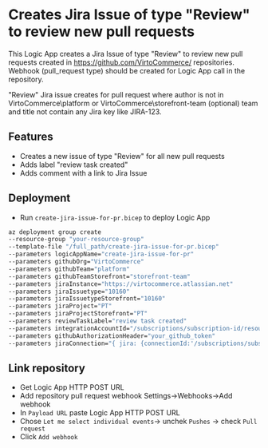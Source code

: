 # Creates Jira Issue of type "Review" to review new pull requests

This Logic App creates a Jira Issue of type "Review" to review new pull requests created in <https://github.com/VirtoCommerce/> repositories. Webhook (pull_request type) should be created for Logic App call in the repository.

"Review" Jira issue creates for pull request where author is not in VirtoCommerce\platform or VirtoCommerce\storefront-team (optional) team and title not contain any Jira key like JIRA-123.

## Features

* Creates a new issue of type "Review" for all new pull requests
* Adds label "review task created"
* Adds comment with a link to Jira Issue

## Deployment

* Run `create-jira-issue-for-pr.bicep` to deploy Logic App

```bash
az deployment group create  
--resource-group "your-resource-group" 
--template-file "/full_path/create-jira-issue-for-pr.bicep" 
--parameters logicAppName="create-jira-issue-for-pr"
--parameters githubOrg="VirtoCommerce"
--parameters githubTeam="platform"
--parameters githubTeamStorefront="storefront-team"
--parameters jiraInstance="https://virtocommerce.atlassian.net"
--parameters jiraIssuetype="10160"
--parameters jiraIssuetypeStorefront="10160"
--parameters jiraProject="PT"
--parameters jiraProjectStorefront="PT"
--parameters reviewTaskLabel="review task created"
--parameters integrationAccountId="/subscriptions/subscription-id/resourceGroups/your-resource-group/providers/Microsoft.Logic/integrationAccounts/your-integration-account"
--parameters githubAuthorizationHeader="your_github_token"
--parameters jiraConnection="{ jira: {connectionId:'/subscriptions/subscription-id/resourceGroups/your-resource-group/providers/Microsoft.Web/connections/jira' connectionName:'jira' id: '/subscriptions/subscription-id/providers/Microsoft.Web/locations/your-location/managedApis/jira'}}"
```

## Link repository

* Get Logic App HTTP POST URL
* Add repository pull request webhook Settings->Webhooks->Add webhook
* In `Payload URL` paste Logic App HTTP POST URL
* Chose `Let me select individual events`-> unchek `Pushes` -> check `Pull request`
* Click `Add webhook`
